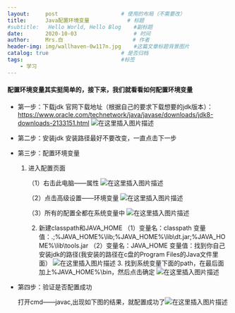 ```yaml
---
layout:     post                    # 使用的布局（不需要改）
title:      Java配置环境变量            # 标题 
#subtitle:   Hello World, Hello Blog    #副标题
date:       2020-10-03                  # 时间
author:     Mrs.白                      # 作者
header-img: img/wallhaven-0w117n.jpg    #这篇文章标题背景图片
catalog: true                       # 是否归档
tags:                               #标签
    - 学习
---
```


#### 配置环境变量其实挺简单的，接下来，我们就看看如何配置环境变量

- 第一步：下载jdk
官网下载地址（根据自己的要求下载想要的jdk版本）：https://www.oracle.com/technetwork/java/javase/downloads/jdk8-downloads-2133151.html
![在这里插入图片描述](https://img-blog.csdnimg.cn/20200103104113765.jpg?x-oss-process=image/watermark,type_ZmFuZ3poZW5naGVpdGk,shadow_10,text_aHR0cHM6Ly9ibG9nLmNzZG4ubmV0L3dlaXhpbl80NTk2ODcyNA==,size_16,color_FFFFFF,t_70)

- 第二步：安装jdk
  安装路径最好不要改变，一直点击下一步

- 第三步：配置环境变量

  1. 进入配置页面
     
     （1）右击此电脑——属性
  ![在这里插入图片描述](https://img-blog.csdnimg.cn/20200103111619735.jpg?x-oss-process=image/watermark,type_ZmFuZ3poZW5naGVpdGk,shadow_10,text_aHR0cHM6Ly9ibG9nLmNzZG4ubmV0L3dlaXhpbl80NTk2ODcyNA==,size_16,color_FFFFFF,t_70)
     
     （2）点击高级设置——环境变量
  ![在这里插入图片描述](https://img-blog.csdnimg.cn/20200103111639952.jpg?x-oss-process=image/watermark,type_ZmFuZ3poZW5naGVpdGk,shadow_10,text_aHR0cHM6Ly9ibG9nLmNzZG4ubmV0L3dlaXhpbl80NTk2ODcyNA==,size_16,color_FFFFFF,t_70)
     
     （3）所有的配置全都在系统变量中
  ![在这里插入图片描述](https://img-blog.csdnimg.cn/20200103111903959.jpg?x-oss-process=image/watermark,type_ZmFuZ3poZW5naGVpdGk,shadow_10,text_aHR0cHM6Ly9ibG9nLmNzZG4ubmV0L3dlaXhpbl80NTk2ODcyNA==,size_16,color_FFFFFF,t_70)
     
     2. 新建classpath和JAVA_HOME
        （1）变量名：classpath
        	变量值：.;%JAVA_HOME%\lib;%JAVA_HOME%\lib\dt.jar;%JAVA_HOME%\lib\tools.jar
        （2）变量名：JAVA_HOME
        	变量值：找到你自己安装jdk的路径(我安装的路径在c盘的Program Files的Java文件里面）
        ![在这里插入图片描述](https://img-blog.csdnimg.cn/20200103105552864.jpg?x-oss-process=image/watermark,type_ZmFuZ3poZW5naGVpdGk,shadow_10,text_aHR0cHM6Ly9ibG9nLmNzZG4ubmV0L3dlaXhpbl80NTk2ODcyNA==,size_16,color_FFFFFF,t_70)
        3. 找到系统变量下面的path，在最后面加上%JAVA_HOME%\bin，然后点击确定
           ![在这里插入图片描述](https://img-blog.csdnimg.cn/20200103111459908.jpg?x-oss-process=image/watermark,type_ZmFuZ3poZW5naGVpdGk,shadow_10,text_aHR0cHM6Ly9ibG9nLmNzZG4ubmV0L3dlaXhpbl80NTk2ODcyNA==,size_16,color_FFFFFF,t_70)

- 第四步：验证是否配置成功

  打开cmd——javac,出现如下图的结果，就配置成功了![在这里插入图片描述](https://img-blog.csdnimg.cn/20200103112212418.jpg?x-oss-process=image/watermark,type_ZmFuZ3poZW5naGVpdGk,shadow_10,text_aHR0cHM6Ly9ibG9nLmNzZG4ubmV0L3dlaXhpbl80NTk2ODcyNA==,size_16,color_FFFFFF,t_70)
  